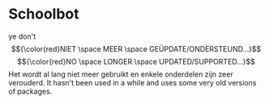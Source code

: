 
# Schoolbot
ye don't
$${\color{red}NIET \space MEER \space GEÜPDATE/ONDERSTEUND...}$$
$${\color{red}NO \space LONGER \space UPDATED/SUPPORTED...}$$
Het wordt al lang niet meer gebruikt en enkele onderdelen zijn zeer verouderd. 
It hasn't been used in a while and uses some very old versions of packages.
